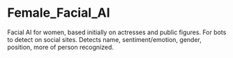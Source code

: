 # Female_Facial_AI
Facial AI for women, based initially on actresses and public figures. For bots to detect on social sites.
Detects name, sentiment/emotion, gender, position, more of person recognized.
